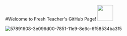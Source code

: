 #Welcome to Fresh Teacher's GitHub Page!
<img src="https://user-images.githubusercontent.com/98003374/174715499-b3d1ef62-e650-44a1-92d9-664effbdc5c4.gif" width="50" height="50">

![57891608-3e096d00-7851-11e9-8e6c-6f58534ba3f5](https://user-images.githubusercontent.com/98003374/174715036-2f902193-ea9c-465c-9c22-30c27eebcdea.png)
